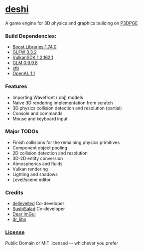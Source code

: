 [deshi](https://github.com/DelleVelleD/deshi)
===
A game engine for 3D physics and graphics building on [P3DPGE](https://github.com/SushiSalad/P3DPGE)

### Build Dependencies:
* [Boost Libraries 1.74.0](https://www.boost.org/users/history/version_1_74_0.html)
* [GLFW 3.3.2](https://www.glfw.org/download.html)
* [VulkanSDK 1.2.162.1](https://vulkan.lunarg.com/sdk/home)
* [GLM 0.9.9.8](https://github.com/g-truc/glm/releases/tag/0.9.9.8)
* [stb](https://github.com/nothings/stb)
* [OpenAL 1.1](https://www.openal.org/downloads/)

### Features
* Importing Wavefront (.obj) models
* Naive 3D rendering implementation from scratch
* 3D physics collision detection and resolution (partial)
* Console and commands
* Mouse and keyboard input

### Major TODOs
* Finish collisions for the remaining physics primitives
* Component object pooling
* 2D collision detection and resolution
* 3D-2D entity conversion
* Atmospherics and fluids
* Vulkan rendering
* Lighting and shadows
* Level/scene editor

### Credits
* [dellevelled](https://github.com/DelleVelleD) Co-developer
* [SushiSalad](https://github.com/SushiSalad) Co-developer
* [Dear ImGui](https://github.com/ocornut/imgui)
* [dr_libs](https://github.com/mackron/dr_libs)

### [License](LICENSE.txt)
Public Domain or MIT licensed -- whichever you prefer
